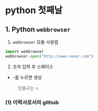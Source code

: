 # python 첫째날

## 1. Python `webbrowser`

1. `webbrowser` 모듈 사용법

```python
import webbrowser
webbrowser.open("http://www.naver.com")
```

2.  숫자 입력 후 스페이스

- -를 누르면 생성

> 인용구는 >

### (1) 이력서로서의 github











